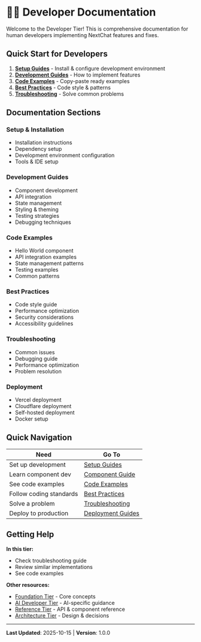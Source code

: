 # 👨‍💻 Developer Documentation

Welcome to the Developer Tier! This is comprehensive documentation for human developers implementing NextChat features and fixes.

## Quick Start for Developers

1. **[Setup Guides](./setup/)** - Install & configure development environment
2. **[Development Guides](./guides/)** - How to implement features
3. **[Code Examples](./examples/)** - Copy-paste ready examples
4. **[Best Practices](./best-practices/)** - Code style & patterns
5. **[Troubleshooting](./troubleshooting/)** - Solve common problems

## Documentation Sections

### Setup & Installation
- Installation instructions
- Dependency setup
- Development environment configuration
- Tools & IDE setup

### Development Guides
- Component development
- API integration
- State management
- Styling & theming
- Testing strategies
- Debugging techniques

### Code Examples
- Hello World component
- API integration examples
- State management patterns
- Testing examples
- Common patterns

### Best Practices
- Code style guide
- Performance optimization
- Security considerations
- Accessibility guidelines

### Troubleshooting
- Common issues
- Debugging guide
- Performance optimization
- Problem resolution

### Deployment
- Vercel deployment
- Cloudflare deployment
- Self-hosted deployment
- Docker setup

## Quick Navigation

| Need | Go To |
|------|-------|
| Set up development | [Setup Guides](./setup/) |
| Learn component dev | [Component Guide](./guides/01-component-development.md) |
| See code examples | [Code Examples](./examples/) |
| Follow coding standards | [Best Practices](./best-practices/) |
| Solve a problem | [Troubleshooting](./troubleshooting/) |
| Deploy to production | [Deployment Guides](./deployment/) |

## Getting Help

**In this tier:**
- Check troubleshooting guide
- Review similar implementations
- See code examples

**Other resources:**
- [Foundation Tier](../foundation/) - Core concepts
- [AI Developer Tier](../ai-developers/) - AI-specific guidance
- [Reference Tier](../reference/) - API & component reference
- [Architecture Tier](../architecture/) - Design & decisions

---

**Last Updated**: 2025-10-15 | **Version**: 1.0.0
